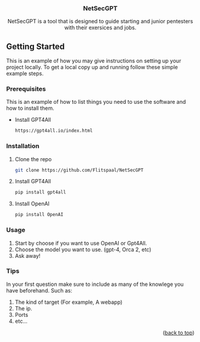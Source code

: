 <h3 align="center">NetSecGPT</h3>

<div>
  <p align="center">
    NetSecGPT is a tool that is designed to guide starting and junior pentesters with their exersices and jobs.
    <br />
</div>

<!-- GETTING STARTED -->
## Getting Started

This is an example of how you may give instructions on setting up your project locally.
To get a local copy up and running follow these simple example steps.

### Prerequisites

This is an example of how to list things you need to use the software and how to install them.
* Install GPT4All
  ```sh
  https://gpt4all.io/index.html
  ```

### Installation

1. Clone the repo
   ```sh
   git clone https://github.com/Flitspaal/NetSecGPT
   ```

2. Install GPT4All
   ```sh
   pip install gpt4all
   ```

3. Install OpenAI
   ```sh
   pip install OpenAI
   ```
### Usage

1. Start by choose if you want to use OpenAI or Gpt4All.
2. Choose the model you want to use. (gpt-4, Orca 2, etc)
3. Ask away!

### Tips

In your first question make sure to include as many of the knowlege you have beforehand.
Such as:
1. The kind of target (For example, A webapp)
2. The ip.
3. Ports
4. etc...


<p align="right">(<a href="#readme-top">back to top</a>)</p>


